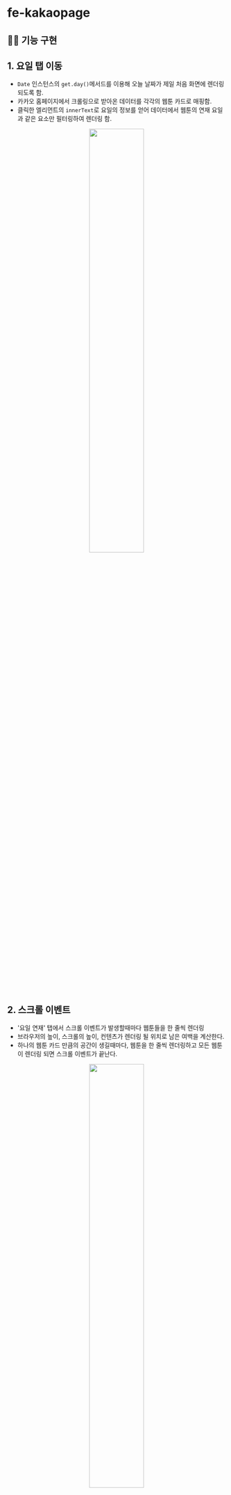 # fe-kakaopage

## 🤹‍♀️ 기능 구현

## 1. 요일 탭 이동

- `Date` 인스턴스의 `get.day()`메서드를 이용해 오늘 날짜가 제일 처음 화면에 렌더링 되도록 함.
- 카카오 홈페이지에서 크롤링으로 받아온 데이터를 각각의 웹툰 카드로 매핑함.
- 클릭한 엘리먼트의 `innerText`로 요일의 정보를 얻어 데이터에서 웹툰의 연재 요일과 같은 요소만 필터링하여 렌더링 함.
<p align="center"><img src="https://user-images.githubusercontent.com/92701121/154663404-2a8aff79-0c78-45cf-90cc-0e12684f3386.gif" width="50%" heigth="50%"></p>

<br>

## 2. 스크롤 이벤트

- '요일 연재' 탭에서 스크롤 이벤트가 발생할때마다 웹툰들을 한 줄씩 렌더링
- 브라우저의 높이, 스크롤의 높이, 컨텐츠가 렌더링 될 위치로 남은 여백을 계산한다.
- 하나의 웹툰 카드 만큼의 공간이 생길때마다, 웹툰을 한 줄씩 렌더링하고 모든 웹툰이 렌더링 되면 스크롤 이벤트가 끝난다.
<p align="center"><img src="https://user-images.githubusercontent.com/92701121/155300420-7e0ba6b0-a41a-40b9-8bf8-86781b161bd4.gif" width="50%" heigth="50%"></p>

<br>

## 3. 무한 슬라이드

<p align="center"><img src="https://user-images.githubusercontent.com/92701121/155511158-c217534b-5833-42d1-9049-3fb718d586e7.gif
" width="50%" heigth="50%"></p>
